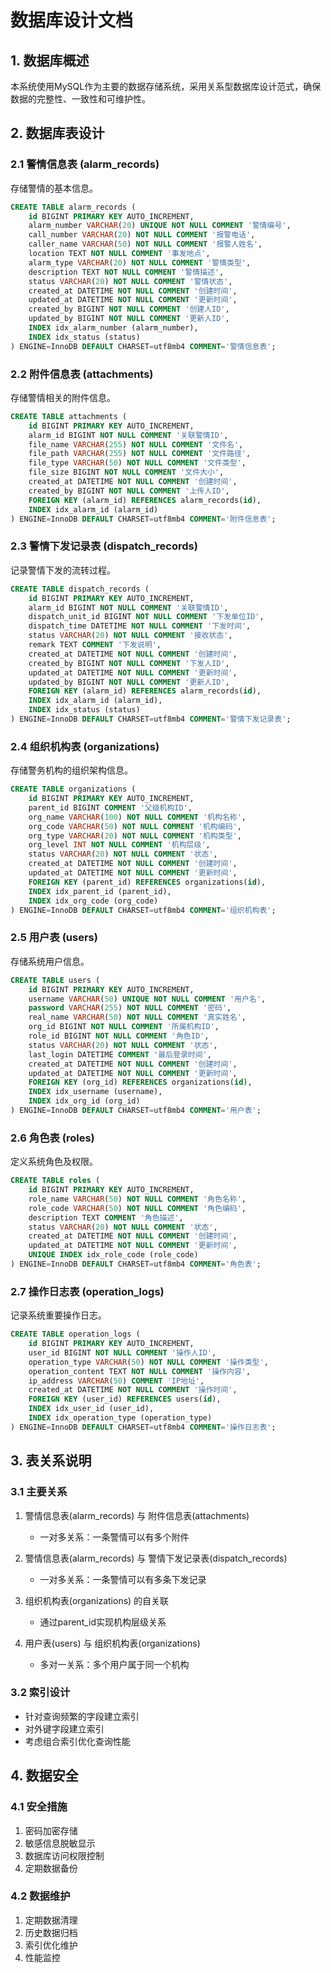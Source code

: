 # 数据库设计文档

## 1. 数据库概述

本系统使用MySQL作为主要的数据存储系统，采用关系型数据库设计范式，确保数据的完整性、一致性和可维护性。

## 2. 数据库表设计

### 2.1 警情信息表 (alarm_records)

存储警情的基本信息。

```sql
CREATE TABLE alarm_records (
    id BIGINT PRIMARY KEY AUTO_INCREMENT,
    alarm_number VARCHAR(20) UNIQUE NOT NULL COMMENT '警情编号',
    call_number VARCHAR(20) NOT NULL COMMENT '报警电话',
    caller_name VARCHAR(50) NOT NULL COMMENT '报警人姓名',
    location TEXT NOT NULL COMMENT '事发地点',
    alarm_type VARCHAR(20) NOT NULL COMMENT '警情类型',
    description TEXT NOT NULL COMMENT '警情描述',
    status VARCHAR(20) NOT NULL COMMENT '警情状态',
    created_at DATETIME NOT NULL COMMENT '创建时间',
    updated_at DATETIME NOT NULL COMMENT '更新时间',
    created_by BIGINT NOT NULL COMMENT '创建人ID',
    updated_by BIGINT NOT NULL COMMENT '更新人ID',
    INDEX idx_alarm_number (alarm_number),
    INDEX idx_status (status)
) ENGINE=InnoDB DEFAULT CHARSET=utf8mb4 COMMENT='警情信息表';
```

### 2.2 附件信息表 (attachments)

存储警情相关的附件信息。

```sql
CREATE TABLE attachments (
    id BIGINT PRIMARY KEY AUTO_INCREMENT,
    alarm_id BIGINT NOT NULL COMMENT '关联警情ID',
    file_name VARCHAR(255) NOT NULL COMMENT '文件名',
    file_path VARCHAR(255) NOT NULL COMMENT '文件路径',
    file_type VARCHAR(50) NOT NULL COMMENT '文件类型',
    file_size BIGINT NOT NULL COMMENT '文件大小',
    created_at DATETIME NOT NULL COMMENT '创建时间',
    created_by BIGINT NOT NULL COMMENT '上传人ID',
    FOREIGN KEY (alarm_id) REFERENCES alarm_records(id),
    INDEX idx_alarm_id (alarm_id)
) ENGINE=InnoDB DEFAULT CHARSET=utf8mb4 COMMENT='附件信息表';
```

### 2.3 警情下发记录表 (dispatch_records)

记录警情下发的流转过程。

```sql
CREATE TABLE dispatch_records (
    id BIGINT PRIMARY KEY AUTO_INCREMENT,
    alarm_id BIGINT NOT NULL COMMENT '关联警情ID',
    dispatch_unit_id BIGINT NOT NULL COMMENT '下发单位ID',
    dispatch_time DATETIME NOT NULL COMMENT '下发时间',
    status VARCHAR(20) NOT NULL COMMENT '接收状态',
    remark TEXT COMMENT '下发说明',
    created_at DATETIME NOT NULL COMMENT '创建时间',
    created_by BIGINT NOT NULL COMMENT '下发人ID',
    updated_at DATETIME NOT NULL COMMENT '更新时间',
    updated_by BIGINT NOT NULL COMMENT '更新人ID',
    FOREIGN KEY (alarm_id) REFERENCES alarm_records(id),
    INDEX idx_alarm_id (alarm_id),
    INDEX idx_status (status)
) ENGINE=InnoDB DEFAULT CHARSET=utf8mb4 COMMENT='警情下发记录表';
```

### 2.4 组织机构表 (organizations)

存储警务机构的组织架构信息。

```sql
CREATE TABLE organizations (
    id BIGINT PRIMARY KEY AUTO_INCREMENT,
    parent_id BIGINT COMMENT '父级机构ID',
    org_name VARCHAR(100) NOT NULL COMMENT '机构名称',
    org_code VARCHAR(50) NOT NULL COMMENT '机构编码',
    org_type VARCHAR(20) NOT NULL COMMENT '机构类型',
    org_level INT NOT NULL COMMENT '机构层级',
    status VARCHAR(20) NOT NULL COMMENT '状态',
    created_at DATETIME NOT NULL COMMENT '创建时间',
    updated_at DATETIME NOT NULL COMMENT '更新时间',
    FOREIGN KEY (parent_id) REFERENCES organizations(id),
    INDEX idx_parent_id (parent_id),
    INDEX idx_org_code (org_code)
) ENGINE=InnoDB DEFAULT CHARSET=utf8mb4 COMMENT='组织机构表';
```

### 2.5 用户表 (users)

存储系统用户信息。

```sql
CREATE TABLE users (
    id BIGINT PRIMARY KEY AUTO_INCREMENT,
    username VARCHAR(50) UNIQUE NOT NULL COMMENT '用户名',
    password VARCHAR(255) NOT NULL COMMENT '密码',
    real_name VARCHAR(50) NOT NULL COMMENT '真实姓名',
    org_id BIGINT NOT NULL COMMENT '所属机构ID',
    role_id BIGINT NOT NULL COMMENT '角色ID',
    status VARCHAR(20) NOT NULL COMMENT '状态',
    last_login DATETIME COMMENT '最后登录时间',
    created_at DATETIME NOT NULL COMMENT '创建时间',
    updated_at DATETIME NOT NULL COMMENT '更新时间',
    FOREIGN KEY (org_id) REFERENCES organizations(id),
    INDEX idx_username (username),
    INDEX idx_org_id (org_id)
) ENGINE=InnoDB DEFAULT CHARSET=utf8mb4 COMMENT='用户表';
```

### 2.6 角色表 (roles)

定义系统角色及权限。

```sql
CREATE TABLE roles (
    id BIGINT PRIMARY KEY AUTO_INCREMENT,
    role_name VARCHAR(50) NOT NULL COMMENT '角色名称',
    role_code VARCHAR(50) NOT NULL COMMENT '角色编码',
    description TEXT COMMENT '角色描述',
    status VARCHAR(20) NOT NULL COMMENT '状态',
    created_at DATETIME NOT NULL COMMENT '创建时间',
    updated_at DATETIME NOT NULL COMMENT '更新时间',
    UNIQUE INDEX idx_role_code (role_code)
) ENGINE=InnoDB DEFAULT CHARSET=utf8mb4 COMMENT='角色表';
```

### 2.7 操作日志表 (operation_logs)

记录系统重要操作日志。

```sql
CREATE TABLE operation_logs (
    id BIGINT PRIMARY KEY AUTO_INCREMENT,
    user_id BIGINT NOT NULL COMMENT '操作人ID',
    operation_type VARCHAR(50) NOT NULL COMMENT '操作类型',
    operation_content TEXT NOT NULL COMMENT '操作内容',
    ip_address VARCHAR(50) COMMENT 'IP地址',
    created_at DATETIME NOT NULL COMMENT '操作时间',
    FOREIGN KEY (user_id) REFERENCES users(id),
    INDEX idx_user_id (user_id),
    INDEX idx_operation_type (operation_type)
) ENGINE=InnoDB DEFAULT CHARSET=utf8mb4 COMMENT='操作日志表';
```

## 3. 表关系说明

### 3.1 主要关系

1. 警情信息表(alarm_records) 与 附件信息表(attachments)
   - 一对多关系：一条警情可以有多个附件

2. 警情信息表(alarm_records) 与 警情下发记录表(dispatch_records)
   - 一对多关系：一条警情可以有多条下发记录

3. 组织机构表(organizations) 的自关联
   - 通过parent_id实现机构层级关系

4. 用户表(users) 与 组织机构表(organizations)
   - 多对一关系：多个用户属于同一个机构

### 3.2 索引设计

- 针对查询频繁的字段建立索引
- 对外键字段建立索引
- 考虑组合索引优化查询性能

## 4. 数据安全

### 4.1 安全措施

1. 密码加密存储
2. 敏感信息脱敏显示
3. 数据库访问权限控制
4. 定期数据备份

### 4.2 数据维护

1. 定期数据清理
2. 历史数据归档
3. 索引优化维护
4. 性能监控